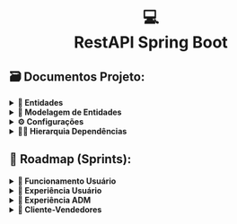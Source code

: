 <h1 align="center">
  💻<br>RestAPI Spring Boot
</h1>

## 🗃️ Documentos Projeto:

<details>
<summary><b>📒 Entidades</b></summary>

### 1. Usuário
- **Características do Usuário [Cliente/ADM/Editor/Vendedor]:**
    - Nome
    - Sobrenome
    - E-mail (Único)
    - Senha
    - CPF/CNPJ (Único)
    - RG/IE (Único e opcional)
    - Gênero
    - Data de Nascimento
    - Apelido Endereço
        - Endereço: CEP, Bairro, Logradouro, Número, Complemento, Referência, Ativo (selecionado)
    - Ativo (Cadastro Ativo)
    - Imagem

### 2. Produto
- **Características do Produto:**
    - Nome
    - Descrição (curta)
    - Detalhes (longa)
    - Imagem
    - Estoque
    - Peso
    - Dimensões: Comprimento, Largura, Altura
    - Gênero (masculino/feminino/menino/menina/unissex)
    - Categoria
    - Tipo
    - Tamanho
    - Marca
    - Cor
    - Preço
    - Oferta (Porcentagem)
    - Ativo

- **Características do Pedido:**
    - N produtos
    - Subtotal
    - Taxa da entrega
    - Valor total
    - Data do pedido
    - Data de pagamento
    - Data do envio
    - Data da entrega
    - Status: AGUARDANDO PAGAMENTO, PAGAMENTO CONFIRMADO, ENVIADO, ENTREGUE

- **Características do Gênero**
    - Descrição

- **Características da Categoria**
    - Descrição

- **Características do Tipo**
    - Descrição

- **Características do Tamanho**
    - Descrição

- **Características da Marca**
    - Descrição
    - Imagem

- **Características da Cor**
    - Descrição

</details>

<details>
<summary><b>📝 Modelagem de Entidades</b></summary>

<details>
<summary><b>🧺 Produto</b></summary>

![Produto Conceitual](assets/images/produto-conceitual.png)

</details>

<details>
<summary><b>👦 Usuário</b></summary>

![Produto Conceitual](assets/images/usuario-conceitual.png)

</details>

</details>


<details>
<summary><b>⚙️ Configurações</b></summary>

- **MySQL Ignore Case**
    - SELECT * FROM table WHERE field LIKE '%texto_para_encontrar%' COLLATE utf8_general_ci

- **PostgreSQL Time and TimeZone**
    - SHOW TIMEZONE;
    - SET TIME ZONE 'UTC';
    - SET TIME ZONE 'GMT+3';
    - SELECT CURRENT_TIMESTAMP
    - SELECT NOW()

</details>

<details>
<summary><b>🧑‍⚖️ Hierarquia Dependências</b></summary>

- **Sprint Básico Funcionamento Usuário**
    - 1. Página Inicial
    - 2. Página Filtro
    - 3. Página Produto Individual
    - 4. Página Autenticação (Cliente)
    - 5. Página Carrinho (Cliente)
    - 6. Página Pagamento (Cliente)
    - 7. Página Conta (Cliente)
    - 8. Sobre
    - 9. Políticas de Privacidade

- **Sprint Melhor Experiência Usuário**
    - 1. Página Produtos
    - 2. Favoritos
    - 3. Contato
    - 4. Não Encontrada
    - 5. Comentário

- **Experiência ADM**
    - 1. Login
    - 2. Cadastro Editor/Vendedor
    - 3. Editar Pefil
    - 4. Página E-commerce -> Cadastros (Produto)
    - 5. Página Inicial (Relatórios)

- **Acompanhamento Cliente-Vendedores**
    - 1. Pedidos
    - 2. Comentários
    - 3. Chat

- **Geração de Conteúdo (SEO)**
    - 1. Blog

- **Gestão de campanhas**
    - 1. Inicial
    - 2. Produtos
    - 3. Newsletter

</details>

## 📌 Roadmap (Sprints):

<details>
<summary><b>🚀 Funcionamento Usuário</b></summary>

### Backlog Funcionamento Usuário

- [x] Design (Figma)
    - [x] Página Inicial
    - [x] Página Filtro
    - [x] Página Produto Individual
    - [x] Página Autenticação (Cliente)
    - [x] Página Carrinho (Cliente)
    - [x] Página Pagamento (Cliente)
    - [x] Página Conta (Cliente)
    - [x] Sobre
    - [x] Políticas de Privacidade
- [x] Front-End (Angular)
    - [x] Página Inicial (Header - Hero - Footer)
    - [x] Página Filtro
    - [x] Página Produto Individual
    - [x] Página Autenticação (Cliente)
    - [x] Página Carrinho (Cliente)
    - [x] Página Pagamento (Cliente)
    - [x] Página Conta (Cliente)
    - [x] Sobre
    - [x] Políticas de Privacidade
- [x] Back-End (RESTApi Spring)
    - [x] Página Filtro
    - [x] Página Produto Individual
    - [x] Página Autenticação (Cliente)
    - [x] Página Carrinho (Cliente)
    - [x] Página Pagamento (Cliente)
    - [x] Página Conta (Cliente)

### Sprint Planning Funcionamento Usuário [1 2 3 5 8]
Task      | Score | Responsável
----------|-------|------------
Design    | 3     | Higor
Front-End | 5     | Higor
Back-End  | 3     | Higor

<details>
<summary><b>⏳ Sprint Funcionamento Usuário</b></summary>

- ### Prazos
    - Design (7 dias)
    - Back-End (7 dias)
    - Front-End (7 dias)

- ### Em Andamento
    - [x] 28/10 Design
    - [x] 04/11 Back-End
    - [x] 11/11 Front-End

- ### Validação
    - [x] 29/10 Design
    - [x] 06/11 Back-End
    - [x] 16/11 Front-End

- ### Aguardando Deploy
    - [ ] 01/12

- ### Em Produção

- ### Revisão Sprint

</details>

</details>

<details>
<summary><b>🤗 Experiência Usuário</b></summary>

### Backlog Experiência Usuário

- [x] Design (Figma)
    - [x] Página Produtos
    - [ ] Favoritos
    - [x] Contato
    - [x] Não Encontrada
    - [ ] Comentário
- [x] Front-End (Angular)
    - [x] Página Produtos
    - [ ] Favoritos
    - [x] Contato
    - [x] Não Encontrada
    - [ ] Comentário
- [ ] Back-End (RESTApi Spring)
    - [ ] Favoritos
    - [ ] Comentário

### Sprint Planning Experiência Usuário [1 2 3 5 8]
Task      | Score | Responsável
----------|-------|------------
Design    | 4     | Higor
Front-End | 5     | Higor

<details>
<summary><b>⏳ Sprint Experiência Usuário</b></summary>

- ### Prazos
    - Design (7 dias)
    - Back-End (7 dias)

- ### Em Andamento
    - [ ] xx/xx Design
    - [ ] xx/xx Front-End

- ### Validação
    - [ ] xx/xx Design
    - [ ] xx/xx Front-End

- ### Aguardando Deploy
    - [ ] xx/xx

- ### Em Produção

- ### Revisão Sprint

</details>

</details>

<details>
<summary><b>🚧 Experiência ADM</b></summary>

### Backlog Experiência ADM

- [ ] Design (Figma)
    - [ ] Login
    - [ ] Cadastro Editor/Vendedor
    - [ ] Editar Pefil
    - [ ] Página E-commerce (Produto) -> Cadastrar/Editar (Produto)
    - [ ] Página Inicial (Relatórios)
- [ ] Front-End (Angular)
    - [ ] Login
    - [ ] Cadastro Editor/Vendedor
    - [ ] Editar Pefil
    - [ ] Página E-commerce (Produto) -> Cadastrar/Editar (Produto)
    - [ ] Página Inicial (Relatórios)
- [ ] Back-End (RESTApi Spring)
    - [ ] Login
    - [ ] Cadastro Editor/Vendedor
    - [ ] Editar Pefil
    - [ ] Página E-commerce (Produto) -> Cadastrar/Editar (Produto)
    - [ ] Página Inicial (Relatórios)

### Sprint Planning Experiência ADM [1 2 3 5 8]
Task      | Score | Responsável
----------|-------|------------
Design    | 5     | Higor
Front-End | 5     | Higor
Back-End  | 5     | Higor

<details>
<summary><b>⏳ Sprint Experiência ADM</b></summary>

- ### Prazos
    - Design (7 dias)
    - Front-End (7 dias)
    - Back-End (7 dias)

- ### Em Andamento
    - [ ] xx/xx Design
    - [ ] xx/xx Front-End
    - [ ] xx/xx Back-End

- ### Validação
    - [ ] xx/xx Design
    - [ ] xx/xx Front-End
    - [ ] xx/xx Back-End

- ### Aguardando Deploy
    - [ ] xx/xx

- ### Em Produção

- ### Revisão Sprint

</details>

</details>

<details>
<summary><b>🚛 Cliente-Vendedores</b></summary>

### Backlog Cliente-Vendedores

- [ ] Design (Figma)
    - [ ] Pedidos
    - [ ] Comentários
    - [ ] Chat
- [ ] Front-End (Angular)
    - [ ] Pedidos
    - [ ] Comentários
    - [ ] Chat
- [ ] Back-End (RESTApi Spring)
    - [ ] Pedidos
    - [ ] Comentários
    - [ ] Chat

### Sprint Planning Cliente-Vendedores [1 2 3 5 8]
Task      | Score | Responsável
----------|-------|------------
Design    | 5     | Higor
Front-End | 5     | Higor
Back-End  | 8     | Higor

<details>
<summary><b>⏳ Sprint Cliente-Vendedores</b></summary>

- ### Prazos
    - Design (7 dias)
    - Front-End (7 dias)
    - Back-End (7 dias)

- ### Em Andamento
    - [ ] xx/xx Design
    - [ ] xx/xx Front-End
    - [ ] xx/xx Back-End

- ### Validação
    - [ ] xx/xx Design
    - [ ] xx/xx Front-End
    - [ ] xx/xx Back-End

- ### Aguardando Deploy
    - [ ] xx/xx

- ### Em Produção

- ### Revisão Sprint

</details>

</details>